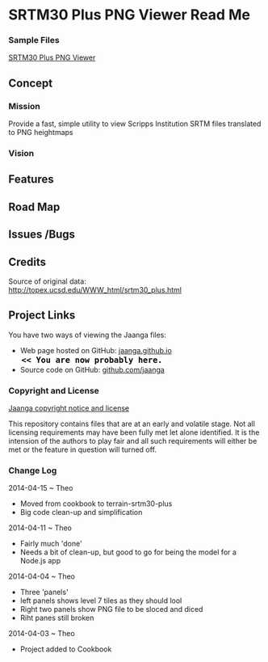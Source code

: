 SRTM30 Plus PNG Viewer Read Me
===

### Sample Files

[SRTM30 Plus PNG Viewer]( http://jaanga.github.io/terrain-srtm30-plus/png-viewer/latest/ )

## Concept

### Mission
Provide a fast, simple utility to view Scripps Institution SRTM files translated to PNG heightmaps

### Vision


## Features



## Road Map


## Issues /Bugs

## Credits
Source of original data:  
<http://topex.ucsd.edu/WWW_html/srtm30_plus.html>

## Project Links


You have two ways of viewing the Jaanga files:

* Web page hosted on GitHub: [jaanga.github.io]( http://jaanga.github.io/terrain-plus/cookbook/png-viewer-srtm/ "view the files as apps." ) <input value="<< You are now probably here." size=28 style="font:bold 12pt monospace;border-width:0;" >  
* Source code on GitHub: [github.com/jaanga]( https://github.com/jaanga/terrain-plus/tree/gh-pages/cookbook/hgt-viewer-srtm/ "View the files as source code." ) <scan style=display:none ><< You are now probably here.</scan>


### Copyright and License

[Jaanga copyright notice and license]( https://github.com/jaanga/jaanga.github.io/blob/master/jaanga-copyright-and-mit-license.md )

This repository contains files that are  at an early and volatile stage. Not all licensing requirements may have been fully met let alone identified. It is the intension of the authors to play fair and all such requirements will either be met or the feature in question will turned off.


### Change Log

2014-04-15 ~ Theo

* Moved from cookbook to terrain-srtm30-plus
* Big code clean-up and simplification

2014-04-11 ~ Theo

* Fairly much 'done'
* Needs a bit of clean-up, but good to go for being the model for a Node.js app

2014-04-04 ~ Theo

* Three 'panels'
* left panels shows level 7 tiles as they should lool
* Right two panels show PNG file to be sloced and diced
* Riht panes still broken


2014-04-03 ~ Theo

* Project added to Cookbook




